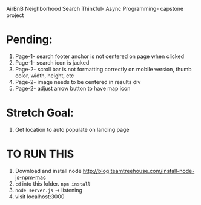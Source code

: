 AirBnB Neighborhood Search
Thinkful- Async Programming- capstone project

# Pending:

1. Page-1- search footer anchor is not centered on page when clicked
1. Page-1- search icon is jacked
1. Page-2- scroll bar is not formatting correctly on mobile version, thumb color, width, height, etc
1. Page-2- image needs to be centered in results div
1. Page-2- adjust arrow button to have map icon

# Stretch Goal:

1. Get location to auto populate on landing page


# TO RUN THIS

1. Download and install node http://blog.teamtreehouse.com/install-node-js-npm-mac
1. `cd` into this folder. `npm install`
1. `node server.js` -> listening
1. visit localhost:3000
